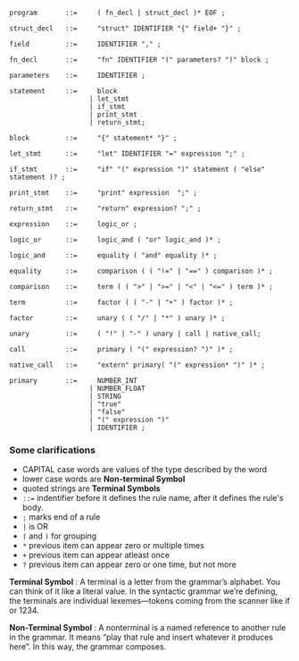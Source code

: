 ```
program       ::=     ( fn_decl | struct_decl )* EOF ;

struct_decl   ::=     "struct" IDENTIFIER "{" field+ "}" ;

field         ::=     IDENTIFIER "," ;

fn_decl       ::=     "fn" IDENTIFIER "(" parameters? ")" block ;

parameters    ::=     IDENTIFIER ;

statement     ::=     block
                    | let_stmt
                    | if_stmt
                    | print_stmt
                    | return_stmt;

block         ::=     "{" statement* "}" ;

let_stmt      ::=     "let" IDENTIFIER "=" expression ";" ;

if_stmt       ::=     "if" "(" expression ")" statement ( "else" statement )? ;

print_stmt    ::=     "print" expression  ";" ;

return_stmt   ::=     "return" expression? ";" ;

expression    ::=     logic_or ;

logic_or      ::=     logic_and ( "or" logic_and )* ;

logic_and     ::=     equality ( "and" equality )* ;

equality      ::=     comparison ( ( "!=" | "==" ) comparison )* ;

comparison    ::=     term ( ( ">" | ">=" | "<" | "<=" ) term )* ;

term          ::=     factor ( ( "-" | "+" ) factor )* ;

factor        ::=     unary ( ( "/" | "*" ) unary )* ;

unary         ::=     ( "!" | "-" ) unary | call | native_call;

call          ::=     primary ( "(" expression? ")" )* ;

native_call   ::=     "extern" primary( "(" expression* ")" )* ;

primary       ::=     NUMBER_INT
                    | NUMBER_FLOAT
                    | STRING
                    | "true"
                    | "false"
                    | "(" expression ")"
                    | IDENTIFIER ;
```


### Some clarifications

- CAPITAL case words are values of the type described by the word
- lower case words are **Non-terminal Symbol**
- quoted strings are **Terminal Symbols**
- `::=` indentifier before it defines the rule name, after it defines the rule's body.
- `;` marks end of a rule
- `|` is OR
- `(` and `)` for grouping
- `*` previous item can appear zero or multiple times
- `+` previous item can appear atleast once
- `?` previous item can appear zero or one time, but not more

**Terminal Symbol** : A terminal is a letter from the grammar’s alphabet. You can think of it like a literal value. In the syntactic grammar we’re defining, the terminals are individual lexemes—tokens coming from the scanner like if or 1234.

**Non-Terminal Symbol** : A nonterminal is a named reference to another rule in the grammar. It means “play that rule and insert whatever it produces here”. In this way, the grammar composes.
